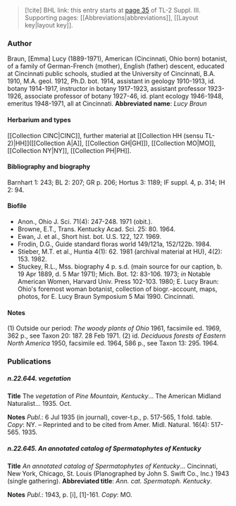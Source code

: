 > [!cite] BHL link: this entry starts at [page 35](https://www.biodiversitylibrary.org/page/33266342) of TL-2 Suppl. III.
> Supporting pages: [[Abbreviations|abbreviations]], [[Layout key|layout key]].

### Author

Braun, \[Emma\] Lucy (1889-1971), American (Cincinnati, Ohio born) botanist, of a family of German-French (mother), English (father) descent, educated at Cincinnati public schools, studied at the University of Cincinnati, B.A. 1910, M.A. geol. 1912, Ph.D. bot. 1914, assistant in geology 1910-1913, id. botany 1914-1917, instructor in botany 1917-1923, assistant professor 1923-1926, associate professor of botany 1927-46, id. plant ecology 1946-1948, emeritus 1948-1971, all at Cincinnati. 
**Abbreviated name**: *Lucy Braun*

#### Herbarium and types

[[Collection CINC|CINC]], further material at [[Collection HH (sensu TL-2)|HH]]([[Collection A|A]], [[Collection GH|GH]]), [[Collection MO|MO]], [[Collection NY|NY]], [[Collection PH|PH]].

#### Bibliography and biography

Barnhart 1: 243; BL 2: 207; GR p. 206; Hortus 3: 1189; IF suppl. 4, p. 314; IH 2: 94.

#### Biofile

- Anon., Ohio J. Sci. 71(4): 247-248. 1971 (obit.).
- Browne, E.T., Trans. Kentucky Acad. Sci. 25: 80. 1964.
- Ewan, J. et al., Short hist. bot. U.S. 122, 127. 1969.
- Frodin, D.G., Guide standard floras world 149/121a, 152/122b. 1984.
- Stieber, M.T. et al., Huntia 4(1): 62. 1981 (archival material at HU), 4(2): 153. 1982.
- Stuckey, R.L., Mss. biography 4 p. s.d. (main source for our caption, b. 19 Apr 1889, d. 5 Mar 1971); Mich. Bot. 12: 83-106. 1973; *in* Notable American Women, Harvard Univ. Press 102-103. 1980; E. Lucy Braun: Ohio's foremost woman botanist, collection of biogr.-account, maps, photos, for E. Lucy Braun Symposium 5 Mai 1990. Cincinnati.

#### Notes

(1) Outside our period: *The woody plants of Ohio* 1961, facsimile ed. 1969, 362 p., see Taxon 20: 187. 28 Feb 1971.
(2) id. *Deciduous forests of Eastern North America* 1950, facsimile ed. 1964, 586 p., see Taxon 13: 295. 1964.

### Publications

##### n.22.644. vegetation

**Title**
The *vegetation* of *Pine Mountain, Kentucky*... The American Midland Naturalist... 1935. Oct.

**Notes**
*Publ*.: 6 Jul 1935 (in journal), cover-t.p., p. 517-565, 1 fold. table. *Copy*: NY. – Reprinted and to be cited from Amer. Midl. Natural. 16(4): 517-565. 1935.

##### n.22.645. An annotated catalog of Spermatophytes of Kentucky

**Title**
*An annotated catalog of Spermatophytes of Kentucky*... Cincinnati, New York, Chicago, St. Louis (Planographed by John S. Swift Co., Inc.) 1943 (single gathering).
**Abbreviated title**: *Ann. cat. Spermatoph. Kentucky*.

**Notes**
*Publ*.: 1943, p. \[i\], \[1\]-161. *Copy*: MO.

